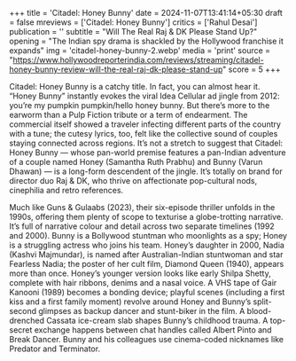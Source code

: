 +++
title = 'Citadel: Honey Bunny'
date = 2024-11-07T13:41:14+05:30
draft = false
mreviews = ['Citadel: Honey Bunny']
critics = ['Rahul Desai']
publication = ''
subtitle = "Will The Real Raj & DK Please Stand Up?"
opening = "The Indian spy drama is shackled by the Hollywood franchise it expands"
img = 'citadel-honey-bunny-2.webp'
media = 'print'
source = "https://www.hollywoodreporterindia.com/reviews/streaming/citadel-honey-bunny-review-will-the-real-raj-dk-please-stand-up"
score = 5
+++

Citadel: Honey Bunny is a catchy title. In fact, you can almost hear it. “Honey Bunny” instantly evokes the viral Idea Cellular ad jingle from 2012: you’re my pumpkin pumpkin/hello honey bunny. But there’s more to the earworm than a Pulp Fiction tribute or a term of endearment. The commercial itself showed a traveler infecting different parts of the country with a tune; the cutesy lyrics, too, felt like the collective sound of couples staying connected across regions. It’s not a stretch to suggest that Citadel: Honey Bunny — whose pan-world premise features a pan-Indian adventure of a couple named Honey (Samantha Ruth Prabhu) and Bunny (Varun Dhawan) — is a long-form descendent of the jingle. It’s totally on brand for director duo Raj & DK, who thrive on affectionate pop-cultural nods, cinephilia and retro references.

Much like Guns & Gulaabs (2023), their six-episode thriller unfolds in the 1990s, offering them plenty of scope to texturise a globe-trotting narrative. It’s full of narrative colour and detail across two separate timelines (1992 and 2000). Bunny is a Bollywood stuntman who moonlights as a spy; Honey is a struggling actress who joins his team. Honey’s daughter in 2000, Nadia (Kashvi Majmundar), is named after Australian-Indian stuntwoman and star Fearless Nadia; the poster of her cult film, Diamond Queen (1940), appears more than once. Honey’s younger version looks like early Shilpa Shetty, complete with hair ribbons, denims and a nasal voice. A VHS tape of Gair Kanooni (1989) becomes a bonding device; playful scenes (including a first kiss and a first family moment) revolve around Honey and Bunny’s split-second glimpses as backup dancer and stunt-biker in the film. A blood-drenched Cassata ice-cream slab shapes Bunny’s childhood trauma. A top-secret exchange happens between chat handles called Albert Pinto and Break Dancer. Bunny and his colleagues use cinema-coded nicknames like Predator and Terminator.
